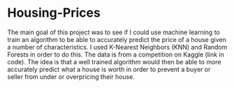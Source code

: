 # Housing-Prices

The main goal of this project was to see if I could use machine learning to train an algorithm to be able to accurately predict the price of a house given a number of characteristics. I used K-Nearest Neighbors (KNN) and Random Forests in order to do this. The data is from a competition on Kaggle (link in code). The idea is that a well trained algorithm would then be able to more accurately predict what a house is worth in order to prevent a buyer or seller from under or overpricing their house.
